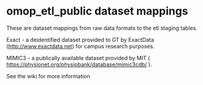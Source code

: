 # omop_etl_public dataset mappings
These are dataset mappings from raw data formats to the etl staging tables.

Exact - a deidentified dataset provided to GT by ExactData (http://www.exactdata.net) for campus research purposes.

MIMIC3 - a publically available dataset provided by MIT ( https://physionet.org/physiobank/database/mimic3cdb/ ).

See the wiki for more information
